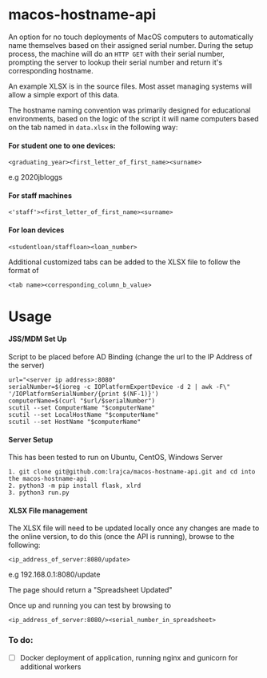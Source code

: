 # macos-hostname-api
An option for no touch deployments of MacOS computers to automatically name themselves based on their assigned serial number. During the setup process, the machine will do an ```HTTP GET``` with their serial number, prompting the server to lookup their serial number and return it's corresponding hostname.

An example XLSX is in the source files. Most asset managing systems will allow a simple export of this data.

The hostname naming convention was primarily designed for educational environments, based on the logic of the script it will name computers based on the tab named in ```data.xlsx``` in the following way:

#### For student one to one devices: 

```<graduating_year><first_letter_of_first_name><surname>```

 e.g 2020jbloggs
  
#### For staff machines

```<'staff'><first_letter_of_first_name><surname>```
  
#### For loan devices

``` <studentloan/staffloan><loan_number> ```
  
Additional customized tabs can be added to the XLSX file to follow the format of

```<tab name><corresponding_column_b_value>```
  

# Usage

#### JSS/MDM Set Up
Script to be placed before AD Binding (change the url to the IP Address of the server)
```
url="<server ip address>:8080"
serialNumber=$(ioreg -c IOPlatformExpertDevice -d 2 | awk -F\" '/IOPlatformSerialNumber/{print $(NF-1)}')
computerName=$(curl "$url/$serialNumber")
scutil --set ComputerName "$computerName"
scutil --set LocalHostName "$computerName"
scutil --set HostName "$computerName"
```

#### Server Setup 
This has been tested to run on Ubuntu, CentOS, Windows Server
```
1. git clone git@github.com:lrajca/macos-hostname-api.git and cd into the macos-hostname-api
2. python3 -m pip install flask, xlrd
3. python3 run.py
```

#### XLSX File management
The XLSX file will need to be updated locally once any changes are made to the online version, to do this (once the API is running), browse to the following:

``` <ip_address_of_server:8080/update> ```

e.g 192.168.0.1:8080/update

The page should return a "Spreadsheet Updated"


Once up and running you can test by browsing to 

``` <ip_address_of_server:8080/><serial_number_in_spreadsheet> ```


### To do:

- [ ] Docker deployment of application, running nginx and gunicorn for additional workers

